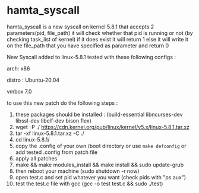 # hamta_syscall

hamta_syscall is a new syscall on kernel 5.8.1 that accepts 2 parameters(pid, file_path)
it will check whether that pid is running or not (by checking task_list of kernel) 
if it does exist it will return 1
else it will write it on the file_path that you have specified as parameter and return 0


New Syscall added to linux-5.8.1
tested with these following configs :

arch: x86

distro : Ubuntu-20.04

vmbox 7.0

to use this new patch do the following steps : 
1. these packages should be installed : (build-essential libncurses-dev libssl-dev libelf-dev bison flex)
2. wget -P ./ https://cdn.kernel.org/pub/linux/kernel/v5.x/linux-5.8.1.tar.xz
3. tar -xf linux-5.8.1.tar.xz -C ./
4. cd linux-5.8.1/
5. copy the .config of your own /boot directory or use `make defconfig` or add tested .config from patch file
6. apply all patches
7. make && make modules_install && make install && sudo update-grub 
8. then reboot your machine (sudo shutdown -r now)
9. open test.c and set pid whatever you want (check pids with "ps aux") 
10. test the test.c file with gcc (gcc -o test test.c && sudo ./test)
